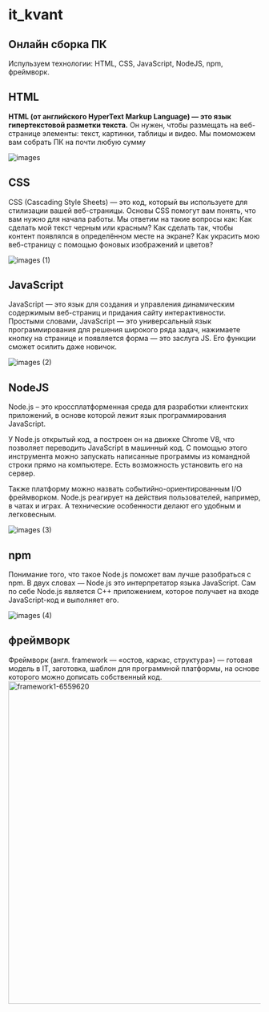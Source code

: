 # it_kvant
## Онлайн сборка ПК
Испульзуем технологии: HTML, CSS, JavaScript, NodeJS, npm, фреймворк.
## **HTML**
**HTML (от английского HyperText Markup Language) — это язык гипертекстовой разметки текста.**
Он нужен, чтобы размещать на веб-странице элементы: текст, картинки, таблицы и видео.
Мы помоможем вам собрать ПК на почти любую сумму

![images](https://github.com/user-attachments/assets/cb9f4189-b9bb-4c1e-a119-0d4a2a2eb237)


## **CSS**
CSS (Cascading Style Sheets) — это код, который вы используете для стилизации вашей веб-страницы. Основы CSS помогут вам понять, что вам нужно для начала работы. Мы ответим на такие вопросы как: Как сделать мой текст черным или красным? Как сделать так, чтобы контент появлялся в определённом месте на экране? Как украсить мою веб-страницу с помощью фоновых изображений и цветов?

![images (1)](https://github.com/user-attachments/assets/45e0e375-8980-4afc-9c8b-e64f2e1d078f)

## JavaScript
JavaScript — это язык для создания и управления динамическим содержимым веб-страниц и придания сайту интерактивности. Простыми словами, JavaScript — это универсальный язык программирования для решения широкого ряда задач, нажимаете кнопку на странице и появляется форма — это заслуга JS. Его функции сможет осилить даже новичок.

![images (2)](https://github.com/user-attachments/assets/6254f3f8-dfa8-4c7c-af32-063e68806f29)


## NodeJS
Node.js – это кроссплатформенная среда для разработки клиентских приложений, в основе которой лежит язык программирования JavaScript.

У Node.js открытый код, а построен он на движке Chrome V8, что позволяет переводить JavaScript в машинный код. С помощью этого инструмента можно запускать написанные программы из командной строки прямо на компьютере. Есть возможность установить его на сервер.

Также платформу можно назвать событийно-ориентированным I/O фреймворком. Node.js реагирует на действия пользователей, например, в чатах и играх. А технические особенности делают его удобным и легковесным.

![images (3)](https://github.com/user-attachments/assets/b0ba1a8e-43c5-45c1-94a3-d7f24f245837)

## npm
Понимание того, что такое Node.js поможет вам лучше разобраться с npm. В двух словах — Node.js это интерпретатор языка JavaScript. Сам по себе Node.js является C++ приложением, которое получает на входе JavaScript-код и выполняет его.

![images (4)](https://github.com/user-attachments/assets/5a4f3bf5-5e6e-4a87-a020-5c9e7293e521)


## фреймворк
Фреймворк (англ. framework — «остов, каркас, структура») — готовая модель в IT, заготовка, шаблон для программной платформы, на основе которого можно дописать собственный код.
<img width="645" alt="framework1-6559620" src="https://github.com/user-attachments/assets/c56db077-de13-4cdd-865f-91f63f7f2bd2">


